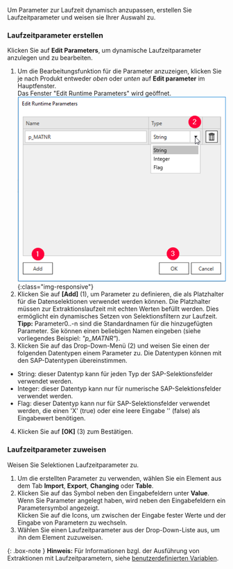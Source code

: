 Um Parameter zur Laufzeit dynamisch anzupassen, erstellen Sie Laufzeitparameter und weisen sie Ihrer Auswahl zu.

### Laufzeitparameter erstellen 

Klicken Sie auf **Edit Parameters**, um dynamische Laufzeitparameter anzulegen und zu bearbeiten.

1. Um die Bearbeitungsfunktion für die Parameter anzuzeigen, klicken Sie je nach Produkt entweder *oben* oder *unten* auf **Edit parameter** im Hauptfenster. <br/>
Das Fenster "Edit Runtime Parameters" wird geöffnet.<br> 
![Add parameters](/img/content/odp/odp-settings-add-parameters.png){:class="img-responsive"}<br> 
2. Klicken Sie auf **[Add]** (1), um Parameter zu definieren, die als Platzhalter für die Datenselektionen verwendet werden können. Die Platzhalter müssen zur Extraktionslaufzeit mit echten Werten befüllt werden. 
Dies ermöglicht ein dynamisches Setzen von Selektionsfiltern zur Laufzeit.<br>
**Tipp:** Parameter0..-n sind die Standardnamen für die hinzugefügten Parameter. Sie können einen beliebigen Namen eingeben (siehe vorliegendes Beispiel: *"p_MATNR"*).
3. Klicken Sie auf das Drop-Down-Menü (2) und weisen Sie einen der folgenden Datentypen einem Parameter zu. Die Datentypen können mit den SAP-Datentypen übereinstimmen. 
- String: dieser Datentyp kann für jeden Typ der SAP-Selektionsfelder verwendet werden.
- Integer: dieser Datentyp kann nur für numerische SAP-Selektionsfelder verwendet werden.
- Flag: dieser Datentyp kann nur für SAP-Selektionsfelder verwendet werden, die einen 'X'&nbsp;(true) oder eine leere Eingabe ''&nbsp;(false) als Eingabewert benötigen. <br>
4. Klicken Sie auf **[OK]** (3) zum Bestätigen.

### Laufzeitparameter zuweisen

Weisen Sie Selektionen Laufzeitparameter zu.

1. Um die erstellten Parameter zu verwenden, wählen Sie ein Element aus dem Tab **Import**, **Export**, **Changing** oder **Table**. 
2. Klicken Sie auf das Symbol neben den Eingabefeldern unter **Value**.
Wenn Sie Parameter angelegt haben, wird neben den Eingabefeldern ein Parametersymbol angezeigt. <br>
Klicken Sie auf die Icons, um zwischen der Eingabe fester Werte und der Eingabe von Parametern zu wechseln.  <br>
3. Wählen Sie einen Laufzeitparameter aus der Drop-Down-Liste aus, um ihn dem Element zuzuweisen.

{: .box-note }
**Hinweis:** Für Informationen bzgl. der Ausführung von Extraktionen mit Laufzeitparametern, siehe [benutzerdefinierten Variablen](../fortgeschrittene-techniken/benutzerdefinierte-variablen).
